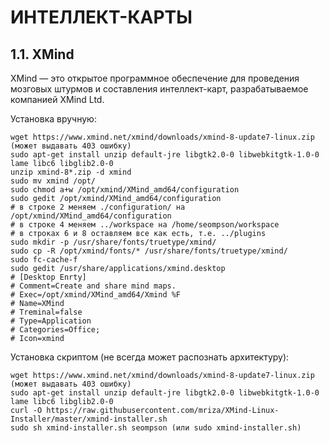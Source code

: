 # ИНТЕЛЛЕКТ-КАРТЫ

## 1.1. XMind

XMind — это открытое программное обеспечение для проведения мозговых штурмов и составления интеллект-карт, разрабатываемое компанией XMind Ltd.

Установка вручную:
```
wget https://www.xmind.net/xmind/downloads/xmind-8-update7-linux.zip (может выдавать 403 ошибку)
sudo apt-get install unzip default-jre libgtk2.0-0 libwebkitgtk-1.0-0 lame libc6 libglib2.0-0
unzip xmind-8*.zip -d xmind
sudo mv xmind /opt/
sudo chmod a+w /opt/xmind/XMind_amd64/configuration
sudo gedit /opt/xmind/XMind_amd64/configuration 
# в строке 2 меняем ./configuration/ на /opt/xmind/XMind_amd64/configuration
# в строке 4 меняем ../workspace на /home/seompson/workspace
# в строках 6 и 8 оставляем все как есть, т.е. ../plugins
sudo mkdir -p /usr/share/fonts/truetype/xmind/
sudo cp -R /opt/xmind/fonts/* /usr/share/fonts/truetype/xmind/
sudo fc-cache-f
sudo gedit /usr/share/applications/xmind.desktop
# [Desktop Enrty]
# Comment=Create and share mind maps.
# Exec=/opt/xmind/XMind_amd64/Xmind %F
# Name=XMind
# Treminal=false
# Type=Application
# Categories=Office;
# Icon=xmind
```

Установка скриптом (не всегда может распознать архитектуру):
```
wget https://www.xmind.net/xmind/downloads/xmind-8-update7-linux.zip (может выдавать 403 ошибку)
sudo apt-get install unzip default-jre libgtk2.0-0 libwebkitgtk-1.0-0 lame libc6 libglib2.0-0
curl -O https://raw.githubusercontent.com/mriza/XMind-Linux-Installer/master/xmind-installer.sh
sudo sh xmind-installer.sh seompson (или sudo xmind-installer.sh)
```
